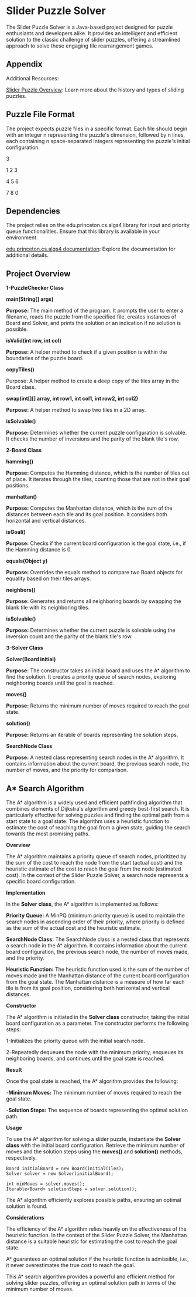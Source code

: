 
# Slider Puzzle Solver
The Slider Puzzle Solver is a Java-based project designed for puzzle enthusiasts and developers alike. It provides an intelligent and efficient solution to the classic challenge of slider puzzles, offering a streamlined approach to solve these engaging tile rearrangement games.



## Appendix

Additional Resources:

[Slider Puzzle Overview](https://en.wikipedia.org/wiki/Sliding_puzzle): Learn more about the history and types of sliding puzzles.



## Puzzle File Format
The project expects puzzle files in a specific format. Each file should begin with an integer n representing the puzzle's dimension, followed by n lines, each containing n space-separated integers representing the puzzle's initial configuration.

3

1 2 3

4 5 6

7 8 0

## Dependencies
The project relies on the edu.princeton.cs.algs4 library for input and priority queue functionalities. Ensure that this library is available in your environment.

[edu.princeton.cs.algs4 documentation](https://algs4.cs.princeton.edu/code/edu/princeton/cs/algs4/): Explore the documentation for additional details.
## Project Overview
**1-PuzzleChecker Class**

**main(String[] args)**

**Purpose:** The main method of the program. It prompts the user to enter a filename, reads the puzzle from the specified file, creates instances of Board and Solver, and prints the solution or an indication if no solution is possible.

**isValid(int row, int col)**

**Purpose:** A helper method to check if a given position is within the boundaries of the puzzle board.

**copyTiles()**

Purpose: A helper method to create a deep copy of the tiles array in the Board class.

**swap(int[][] array, int row1, int col1, int row2, int col2)**

**Purpose:** A helper method to swap two tiles in a 2D array.

**isSolvable()**

**Purpose:** Determines whether the current puzzle configuration is solvable. It checks the number of inversions and the parity of the blank tile's row.

**2-Board Class**

**hamming()**

**Purpose:** Computes the Hamming distance, which is the number of tiles out of place. It iterates through the tiles, counting those that are not in their goal positions.

**manhattan()**

**Purpose:** Computes the Manhattan distance, which is the sum of the distances between each tile and its goal position. It considers both horizontal and vertical distances.

**isGoal()**

**Purpose:** Checks if the current board configuration is the goal state, i.e., if the Hamming distance is 0.

**equals(Object y)**

**Purpose:** Overrides the equals method to compare two Board objects for equality based on their tiles arrays.

**neighbors()**

**Purpose:** Generates and returns all neighboring boards by swapping the blank tile with its neighboring tiles.

**isSolvable()**

**Purpose:** Determines whether the current puzzle is solvable using the inversion count and the parity of the blank tile's row.

**3-Solver Class**

**Solver(Board initial)**

**Purpose:** The constructor takes an initial board and uses the A* algorithm to find the solution. It creates a priority queue of search nodes, exploring neighboring boards until the goal is reached.

**moves()**

**Purpose:** Returns the minimum number of moves required to reach the goal state.

**solution()**


**Purpose:** Returns an iterable of boards representing the solution steps.

**SearchNode Class**

**Purpose:** A nested class representing search nodes in the A* algorithm. It contains information about the current board, the previous search node, the number of moves, and the priority for comparison.
## A* Search Algorithm
The A* algorithm is a widely used and efficient pathfinding algorithm that combines elements of Dijkstra's algorithm and greedy best-first search. It is particularly effective for solving puzzles and finding the optimal path from a start state to a goal state. The algorithm uses a heuristic function to estimate the cost of reaching the goal from a given state, guiding the search towards the most promising paths.

**Overview**

The A* algorithm maintains a priority queue of search nodes, prioritized by the sum of the cost to reach the node from the start (actual cost) and the heuristic estimate of the cost to reach the goal from the node (estimated cost). In the context of the Slider Puzzle Solver, a search node represents a specific board configuration.

**Implementation**

In the **Solver class**, the A* algorithm is implemented as follows:

**Priority Queue:** A MinPQ (minimum priority queue) is used to maintain the search nodes in ascending order of their priority, where priority is defined as the sum of the actual cost and the heuristic estimate.

**SearchNode Class:** The SearchNode class is a nested class that represents a search node in the A* algorithm. It contains information about the current board configuration, the previous search node, the number of moves made, and the priority.

**Heuristic Function:** The heuristic function used is the sum of the number of moves made and the Manhattan distance of the current board configuration from the goal state. The Manhattan distance is a measure of how far each tile is from its goal position, considering both horizontal and vertical distances.

**Constructor**

The A* algorithm is initiated in the **Solver class** constructor, taking the initial board configuration as a parameter. The constructor performs the following steps:

1-Initializes the priority queue with the initial search node.

2-Repeatedly dequeues the node with the minimum priority, enqueues its neighboring boards, and continues until the goal state is reached.

**Result**


Once the goal state is reached, the A* algorithm provides the following:

-**Minimum Moves:** The minimum number of moves required to reach the goal state.

-**Solution Steps:** The sequence of boards representing the optimal solution path.

**Usage**


To use the A* algorithm for solving a slider puzzle, instantiate the **Solver class** with the initial board configuration. Retrieve the minimum number of moves and the solution steps using the **moves()** and **solution()** methods, respectively.

```
Board initialBoard = new Board(initialTiles);
Solver solver = new Solver(initialBoard);

int minMoves = solver.moves();
Iterable<Board> solutionSteps = solver.solution();

```

The A* algorithm efficiently explores possible paths, ensuring an optimal solution is found.

**Considerations**

The efficiency of the A* algorithm relies heavily on the effectiveness of the heuristic function. In the context of the Slider Puzzle Solver, the Manhattan distance is a suitable heuristic for estimating the cost to reach the goal state.

A* guarantees an optimal solution if the heuristic function is admissible, i.e., it never overestimates the true cost to reach the goal.

This A* search algorithm provides a powerful and efficient method for solving slider puzzles, offering an optimal solution path in terms of the minimum number of moves.
